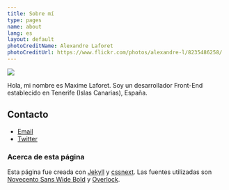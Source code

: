 ```yaml
---
title: Sobre mí
type: pages
name: about
lang: es
layout: default
photoCreditName: Alexandre Laforet
photoCreditUrl: https://www.flickr.com/photos/alexandre-l/8235486258/
---
```


<img class="about-me-avatar" src="http://www.gravatar.com/avatar/1a1f15fe300ad6a9a16e5f6b034ebace?s=150">

Hola, mi nombre es Maxime Laforet. Soy un desarrollador Front-End establecido en Tenerife (Islas Canarias), España.

## Contacto

- [Email](mailto:me@macx.im)
- [Twitter](http://twitter.com/?status=¡Hola!,%20@macxim%20)

### Acerca de esta página

Esta página fue creada con [Jekyll](https://github.com/mojombo/jekyll) y [cssnext](http://cssnext.github.io/). Las fuentes utilizadas son [Novecento Sans Wide Bold](https://www.myfonts.com/fonts/synthview/novecento/wide-bold/) y [Overlock](http://www.fontsquirrel.com/fonts/overlock).
